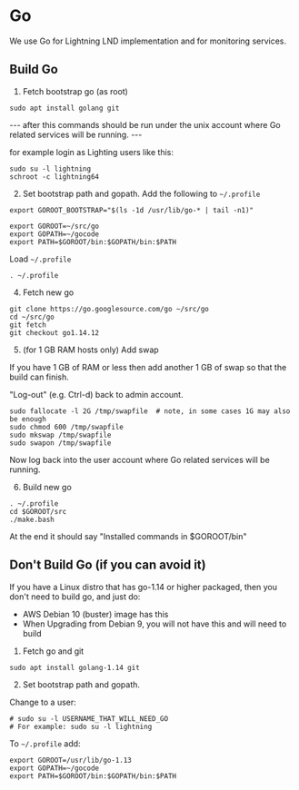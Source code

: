 # Go

We use Go for Lightning LND implementation and for monitoring services.


## Build Go

1. Fetch bootstrap go (as root)

```
sudo apt install golang git
```


--- after this commands should be run under the unix account where Go related services will be running. ---

for example login as Lighting users like this:
```
sudo su -l lightning
schroot -c lightning64
```


2. Set bootstrap path and gopath. Add the following to `~/.profile`

```
export GOROOT_BOOTSTRAP="$(ls -1d /usr/lib/go-* | tail -n1)"

export GOROOT=~/src/go
export GOPATH=~/gocode
export PATH=$GOROOT/bin:$GOPATH/bin:$PATH
```

Load `~/.profile`
```
. ~/.profile
```

4. Fetch new go
```
git clone https://go.googlesource.com/go ~/src/go
cd ~/src/go
git fetch
git checkout go1.14.12
```

5. (for 1 GB RAM hosts only) Add swap

If you have 1 GB of RAM or less then add another 1 GB of swap so that the build can finish.


"Log-out" (e.g. Ctrl-d) back to admin account.
```
sudo fallocate -l 2G /tmp/swapfile  # note, in some cases 1G may also be enough
sudo chmod 600 /tmp/swapfile
sudo mkswap /tmp/swapfile
sudo swapon /tmp/swapfile
```

Now log back into the user account where Go related services will be running.


6. Build new go
```
. ~/.profile
cd $GOROOT/src
./make.bash
```
At the end it should say "Installed commands in $GOROOT/bin"



## Don't Build Go (if you can avoid it)


If you have a Linux distro that has go-1.14 or higher packaged, then you don't need to build go, and just do:


* AWS Debian 10 (buster) image has this
* When Upgrading from Debian 9, you will not have this and will need to build

1. Fetch go and git
```
sudo apt install golang-1.14 git
```

2. Set bootstrap path and gopath.

Change to a user:
```
# sudo su -l USERNAME_THAT_WILL_NEED_GO
# For example: sudo su -l lightning
```

To `~/.profile` add:
```
export GOROOT=/usr/lib/go-1.13
export GOPATH=~/gocode
export PATH=$GOROOT/bin:$GOPATH/bin:$PATH
```


